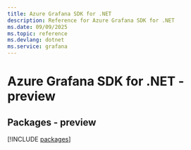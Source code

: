 ```yaml
---
title: Azure Grafana SDK for .NET
description: Reference for Azure Grafana SDK for .NET
ms.date: 09/09/2025
ms.topic: reference
ms.devlang: dotnet
ms.service: grafana
---
```

# Azure Grafana SDK for .NET - preview
## Packages - preview
[!INCLUDE [packages](grafana-index.md)]